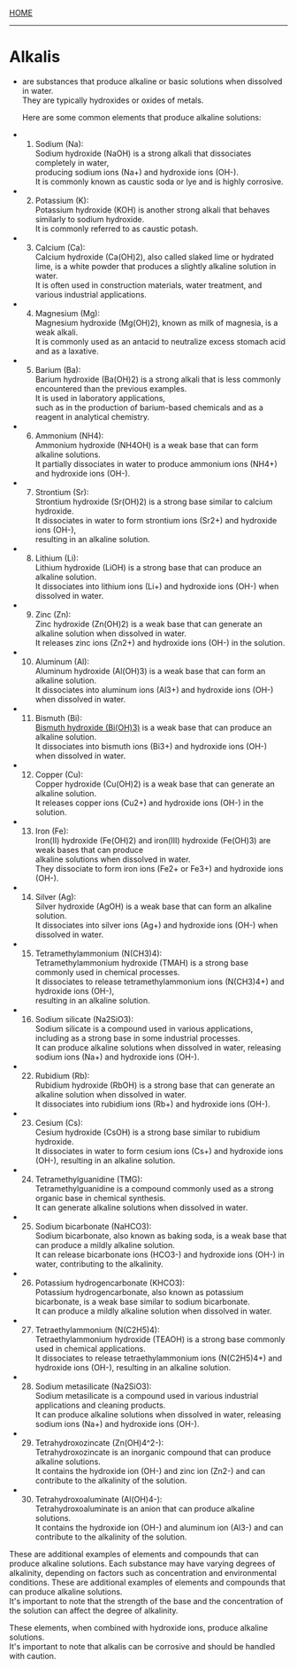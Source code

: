 [HOME](/README.md)  

---------------------

# Alkalis 
  - are substances that produce alkaline or basic solutions when dissolved in water.  
     They are typically hydroxides or oxides of metals.    
     
     Here are some common elements that produce alkaline solutions:   

  - 1. Sodium (Na):   
        Sodium hydroxide (NaOH) is a strong alkali that dissociates completely in water,    
         producing sodium ions (Na+) and hydroxide ions (OH-).    
          It is commonly known as caustic soda or lye and is highly corrosive.

  - 2. Potassium (K):    
        Potassium hydroxide (KOH) is another strong alkali that behaves similarly to sodium hydroxide.   
         It is commonly referred to as caustic potash.   

  - 3. Calcium (Ca):   
        Calcium hydroxide (Ca(OH)2), also called slaked lime or hydrated lime, is a white powder that produces a slightly alkaline solution in water.    
         It is often used in construction materials, water treatment, and various industrial applications.   

  - 4. Magnesium (Mg):   
        Magnesium hydroxide (Mg(OH)2), known as milk of magnesia, is a weak alkali.    
         It is commonly used as an antacid to neutralize excess stomach acid and as a laxative.    

  - 5. Barium (Ba):     
        Barium hydroxide (Ba(OH)2) is a strong alkali that is less commonly encountered than the previous examples.    
         It is used in laboratory applications,    
          such as in the production of barium-based chemicals and as a reagent in analytical chemistry.   
          
  - 6. Ammonium (NH4):    
        Ammonium hydroxide (NH4OH) is a weak base that can form alkaline solutions.    
         It partially dissociates in water to produce ammonium ions (NH4+) and hydroxide ions (OH-).   

   - 7. Strontium (Sr):    
         Strontium hydroxide (Sr(OH)2) is a strong base similar to calcium hydroxide.     
          It dissociates in water to form strontium ions (Sr2+) and hydroxide ions (OH-),     
           resulting in an alkaline solution.   
   
   - 8. Lithium (Li):     
         Lithium hydroxide (LiOH) is a strong base that can produce an alkaline solution.      
          It dissociates into lithium ions (Li+) and hydroxide ions (OH-) when dissolved in water.   

   - 9. Zinc (Zn):     
         Zinc hydroxide (Zn(OH)2) is a weak base that can generate an alkaline solution when dissolved in water.    
          It releases zinc ions (Zn2+) and hydroxide ions (OH-) in the solution.   

   - 10. Aluminum (Al):    
          Aluminum hydroxide (Al(OH)3) is a weak base that can form an alkaline solution.    
           It dissociates into aluminum ions (Al3+) and hydroxide ions (OH-) when dissolved in water.   

   - 11. Bismuth (Bi):    
          [Bismuth hydroxide (Bi(OH)3)](./bismuth.md) is a weak base that can produce an alkaline solution.    
           It dissociates into bismuth ions (Bi3+) and hydroxide ions (OH-) when dissolved in water.   

   - 12. Copper (Cu):    
          Copper hydroxide (Cu(OH)2) is a weak base that can generate an alkaline solution.    
           It releases copper ions (Cu2+) and hydroxide ions (OH-) in the solution.   

   - 13. Iron (Fe):   
          Iron(II) hydroxide (Fe(OH)2) and iron(III) hydroxide (Fe(OH)3) are weak bases that can produce    
           alkaline solutions when dissolved in water.    
            They dissociate to form iron ions (Fe2+ or Fe3+) and hydroxide ions (OH-).   
  
   - 14. Silver (Ag):    
          Silver hydroxide (AgOH) is a weak base that can form an alkaline solution.      
           It dissociates into silver ions (Ag+) and hydroxide ions (OH-) when dissolved in water.   
  
   - 15. Tetramethylammonium (N(CH3)4):    
          Tetramethylammonium hydroxide (TMAH) is a strong base commonly used in chemical processes.      
           It dissociates to release tetramethylammonium ions (N(CH3)4+) and hydroxide ions (OH-),   
            resulting in an alkaline solution.   
   
   - 16. Sodium silicate (Na2SiO3):    
          Sodium silicate is a compound used in various applications, including as a strong base in some industrial processes.    
           It can produce alkaline solutions when dissolved in water, releasing sodium ions (Na+) and hydroxide ions (OH-).  
       
   - 22. Rubidium (Rb):    
          Rubidium hydroxide (RbOH) is a strong base that can generate an alkaline solution when dissolved in water.   
           It dissociates into rubidium ions (Rb+) and hydroxide ions (OH-).  

   - 23. Cesium (Cs):    
          Cesium hydroxide (CsOH) is a strong base similar to rubidium hydroxide.    
           It dissociates in water to form cesium ions (Cs+) and hydroxide ions (OH-), resulting in an alkaline solution.   

   - 24. Tetramethylguanidine (TMG):    
          Tetramethylguanidine is a compound commonly used as a strong organic base in chemical synthesis.   
           It can generate alkaline solutions when dissolved in water.   

   - 25. Sodium bicarbonate (NaHCO3):    
          Sodium bicarbonate, also known as baking soda, is a weak base that can produce a mildly alkaline solution.     
           It can release bicarbonate ions (HCO3-) and hydroxide ions (OH-) in water, contributing to the alkalinity.   

   - 26. Potassium hydrogencarbonate (KHCO3):   
          Potassium hydrogencarbonate, also known as potassium bicarbonate, is a weak base similar to sodium bicarbonate.   
           It can produce a mildly alkaline solution when dissolved in water.   

   - 27. Tetraethylammonium (N(C2H5)4):    
          Tetraethylammonium hydroxide (TEAOH) is a strong base commonly used in chemical applications.   
           It dissociates to release tetraethylammonium ions (N(C2H5)4+) and hydroxide ions (OH-), resulting in an alkaline solution.

   - 28. Sodium metasilicate (Na2SiO3):    
          Sodium metasilicate is a compound used in various industrial applications and cleaning products.   
           It can produce alkaline solutions when dissolved in water, releasing sodium ions (Na+) and hydroxide ions (OH-).   

   - 29. Tetrahydroxozincate (Zn(OH)4^2-):    
          Tetrahydroxozincate is an inorganic compound that can produce alkaline solutions.   
            It contains the hydroxide ion (OH-) and zinc ion (Zn2-) and can contribute to the alkalinity of the solution.   

   - 30. Tetrahydroxoaluminate (Al(OH)4-):    
          Tetrahydroxoaluminate is an anion that can produce alkaline solutions.   
           It contains the hydroxide ion (OH-) and aluminum ion (Al3-) and can contribute to the alkalinity of the solution.   

These are additional examples of elements and compounds that can produce alkaline solutions. Each substance may have varying degrees of alkalinity, depending on factors such as concentration and environmental conditions.
  These are additional examples of elements and compounds that can produce alkaline solutions.      
   It's important to note that the strength of the base and the concentration of the solution can affect the degree of alkalinity.   

   These elements, when combined with hydroxide ions, produce alkaline solutions.      
    It's important to note that alkalis can be corrosive and should be handled with caution.   
